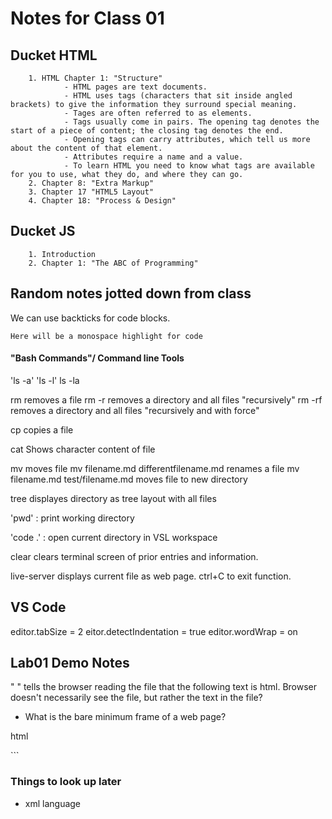 # Notes for Class 01

## Ducket HTML
        1. HTML Chapter 1: "Structure"
                - HTML pages are text documents. 
                - HTML uses tags (characters that sit inside angled brackets) to give the information they surround special meaning.
                - Tages are often referred to as elements.
                - Tags usually come in pairs. The opening tag denotes the start of a piece of content; the closing tag denotes the end.
                - Opening tags can carry attributes, which tell us more about the content of that element. 
                - Attributes require a name and a value.
                - To learn HTML you need to know what tags are available for you to use, what they do, and where they can go. 
        2. Chapter 8: "Extra Markup"
        3. Chapter 17 "HTML5 Layout"
        4. Chapter 18: "Process & Design"

## Ducket JS
        1. Introduction
        2. Chapter 1: "The ABC of Programming"

## Random notes jotted down from class

We can use backticks for code blocks.

`Here will be a monospace highlight for code`

#### "Bash Commands"/ Command line Tools

'ls -a'
'ls -l'
ls -la

rm       removes a file
rm -r    removes a directory and all files "recursively"
rm -rf   removes a directory and all files "recursively and with force"

cp       copies a file 

cat     Shows character content of file

mv      moves file
        mv filename.md differentfilename.md renames a file
        mv filename.md test/filename.md  moves file to new directory

tree    displayes directory as tree layout with all files

'pwd' : print working directory

'code .' : open current directory in VSL workspace

clear   clears terminal screen of prior entries and information.

live-server displays current file as web page. ctrl+C to exit function. 


## VS Code

editor.tabSize = 2
eitor.detectIndentation = true
editor.wordWrap = on

## Lab01 Demo Notes

" <!DOCTYPE html>" tells the browser reading the file that the following text is html. Browser doesn't necessarily see the file, but rather the text in the file?

- What is the bare minimum frame of a web page? 

html
<!Doctype html>
<html>
<head>
<title>
</title>
</head>
<body>
</body>
</html>
``` 


### Things to look up later

- xml language

